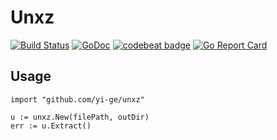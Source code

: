 # Unxz

[![Build Status](https://img.shields.io/travis/com/yi-ge/unxz/master.svg)](https://travis-ci.com/yi-ge/unxz)
[![GoDoc](https://godoc.org/github.com/yi-ge/unxz?status.svg)](https://godoc.org/github.com/yi-ge/unxz)
[![codebeat badge](https://codebeat.co/badges/1a06ccdf-73a1-4e8c-bf84-b40c8f6beeb2)](https://codebeat.co/projects/github-com-yi-ge-unxz-master)
[![Go Report Card](https://goreportcard.com/badge/github.com/yi-ge/unxz)](https://goreportcard.com/report/github.com/yi-ge/unxz)

## Usage

```golang
import "github.com/yi-ge/unxz"

u := unxz.New(filePath, outDir)
err := u.Extract()
```
